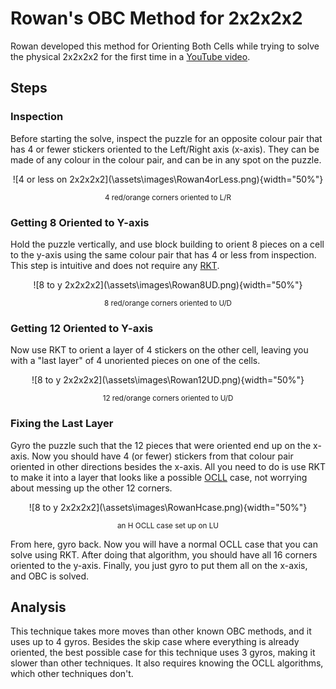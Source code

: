 # Rowan's OBC Method for 2x2x2x2

Rowan developed this method for Orienting Both Cells while trying to solve the physical 2x2x2x2 for the first time in a [YouTube video](https://www.youtube.com/watch?v=w7w_Jn5oEwY).

## Steps

### Inspection

Before starting the solve, inspect the puzzle for an opposite colour pair that has 4 or fewer stickers oriented to the Left/Right axis (x-axis). They can be made of any colour in the colour pair, and can be in any spot on the puzzle.

<center>![4 or less on 2x2x2x2](\assets\images\Rowan4orLess.png){width="50%"}

<small> 4 red/orange corners oriented to L/R </small> </center>

### Getting 8 Oriented to Y-axis

Hold the puzzle vertically, and use block building to orient 8 pieces on a cell to the y-axis using the same colour pair that has 4 or less from inspection. This step is intuitive and does not require any [RKT](rkt.md).

<center>![8 to y 2x2x2x2](\assets\images\Rowan8UD.png){width="50%"}

<small> 8 red/orange corners oriented to U/D </small> </center>


### Getting 12 Oriented to Y-axis

Now use RKT to orient a layer of 4 stickers on the other cell, leaving you with a "last layer" of 4 unoriented pieces on one of the cells.

<center>![8 to y 2x2x2x2](\assets\images\Rowan12UD.png){width="50%"}

<small> 12 red/orange corners oriented to U/D </small> </center>

### Fixing the Last Layer

Gyro the puzzle such that the 12 pieces that were oriented end up on the x-axis. Now you should have 4 (or fewer) stickers from that colour pair oriented in other directions besides the x-axis. All you need to do is use RKT to make it into a layer that looks like a possible [OCLL](https://jperm.net/algs/2x2/oll) case, not worrying about messing up the other 12 corners.

<center>![8 to y 2x2x2x2](\assets\images\RowanHcase.png){width="50%"}

<small> an H OCLL case set up on LU </small> </center>

From here, gyro back. Now you will have a normal OCLL case that you can solve using RKT. After doing that algorithm, you should have all 16 corners oriented to the y-axis. Finally, you just gyro to put them all on the x-axis, and OBC is solved.

## Analysis

This technique takes more moves than other known OBC methods, and it uses up to 4 gyros. Besides the skip case where everything is already oriented, the best possible case for this technique uses 3 gyros, making it slower than other techniques. It also requires knowing the OCLL algorithms, which other techniques don't.
